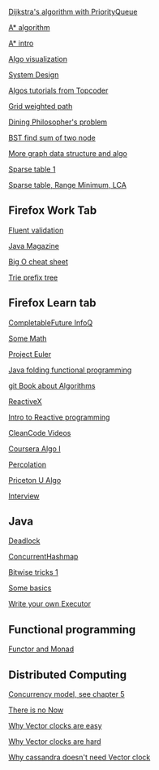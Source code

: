 

[Dijkstra's algorithm with PriorityQueue](http://krishnalearnings.blogspot.com/2015/07/implementation-in-java-for-dijkstras.html?_sm_au_=iVVq7qSnRsH0N6FH)

[A* algorithm](http://www.redblobgames.com/pathfinding/a-star/introduction.html)

[A* intro](https://www.raywenderlich.com/4946/introduction-to-a-pathfinding)

[Algo visualization](https://www.educative.io/collection/5642554087309312/5679846214598656)

[System Design](https://www.educative.io/collection/5668639101419520/5649050225344512)

[Algos tutorials from Topcoder](https://www.topcoder.com/community/data-science/data-science-tutorials/)

[Grid weighted path](http://www.sanfoundry.com/java-program-find-shortest-path-between-two-vertices-using-dijkstras-algorithm/)

[Dining Philosopher's problem](https://codereview.stackexchange.com/questions/25989/dining-philosophers-problem-solution-with-java-reentrantlock)

[BST find sum of two node](https://www.algorithmsandme.com/two-numbersnodes-with-given-sum-in-binary-search-tree-2sum-problem/)

[More graph data structure and algo](http://www.toves.org/books/data/ch08-pq/index.html)

[Sparse table 1](https://cp-algorithms.com/data_structures/sparse-table.html)

[Sparse table, Range Minimum, LCA](https://www.topcoder.com/community/competitive-programming/tutorials/range-minimum-query-and-lowest-common-ancestor/)


Firefox Work Tab
----------------

[Fluent validation](https://github.com/JeremySkinner/FluentValidation)

[Java Magazine](http://www.javamagazine.mozaicreader.com)

[Big O cheat sheet](http://bigocheatsheet.com/)

[Trie prefix tree](http://www.programcreek.com/2014/05/leetcode-implement-trie-prefix-tree-java/)



Firefox Learn tab
-----------------
[CompletableFuture InfoQ](https://www.infoq.com/articles/Functional-Style-Callbacks-Using-CompletableFuture)

[Some Math](http://web.stanford.edu/~kdevlin/MathGuy.html)

[Project Euler](https://projecteuler.net/archives)

[Java folding functional programming](https://pysaumont.github.io/2016/06/11/Folding-the-Universe-part-I.html)

[git Book about Algorithms](https://roy3221.gitbooks.io/algorithms/content/)

[ReactiveX](http://reactivex.io/documentation/observable.html)

[Intro to Reactive programming](https://gist.github.com/staltz/868e7e9bc2a7b8c1f754)

[CleanCode Videos](https://cleancoders.com/videos/java-case-study)

[Coursera Algo I](https://www.coursera.org/learn/algorithms-part1)

[Percolation](http://coursera.cs.princeton.edu/algs4/assignments/percolation.html)

[Priceton U Algo](http://algs4.cs.princeton.edu/12oop/)

[Interview](https://medium.com/garbage-collection/managed-by-qs-engineering-interview-process-3806377813bf)

Java
----
[Deadlock](http://www.javaworld.com/article/2075692/java-concurrency/avoid-synchronization-deadlocks.html)

[ConcurrentHashmap](https://www.ibm.com/developerworks/java/library/j-jtp08223/index.html)

[Bitwise tricks 1](https://www.techiedelight.com/bit-hacks-part-3-playing-rightmost-set-bit-number/)

[Some basics](http://www.javaperformancetuning.com/news/newtips189.shtml)

[Write your own Executor](https://caffinc.github.io/2016/03/simple-threadpool/)

Functional programming
----
[Functor and Monad](https://dzone.com/articles/functor-and-monad-examples-in-plain-java)

Distributed Computing
-------------------
[Concurrency model, see chapter 5](http://berb.github.io/diploma-thesis/original/index.html)

[There is no Now](https://queue.acm.org/detail.cfm?id=2745385)

[Why Vector clocks are easy](http://basho.com/posts/technical/why-vector-clocks-are-easy/)

[Why Vector clocks are hard](http://basho.com/posts/technical/why-vector-clocks-are-hard/)

[Why cassandra doesn't need Vector clock](https://www.datastax.com/dev/blog/why-cassandra-doesnt-need-vector-clocks)

